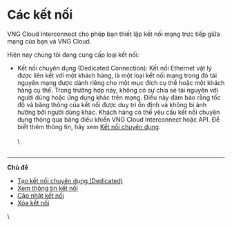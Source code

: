 # Các kết nối

VNG Cloud Interconnect cho phép bạn thiết lập kết nối mạng trực tiếp giữa mạng của bạn và VNG Cloud.

Hiện nay chúng tôi đang cung cấp loại kết nối:

*   Kết nối chuyên dụng (Dedicated Connection): Kết nối Ethernet vật lý được liên kết với một khách hàng, là một loại kết nối mạng trong đó tài nguyên mạng được dành riêng cho một mục đích cụ thể hoặc một khách hàng cụ thể. Trong trường hợp này, không có sự chia sẻ tài nguyên với người dùng hoặc ứng dụng khác trên mạng. Điều này đảm bảo rằng tốc độ và băng thông của kết nối được duy trì ổn định và không bị ảnh hưởng bởi người dùng khác. Khách hàng có thể yêu cầu kết nối chuyên dụng thông qua bảng điều khiển VNG Cloud Interconnect hoặc API. Để biết thêm thông tin, hãy xem [Kết nối chuyên dụng](https://docs.vngcloud.vn/pages/viewpage.action?pageId=64553653).\
    \
    \


    <figure><img src="https://docs.vngcloud.vn/download/attachments/64553643/image2023-9-8_14-49-4.png?version=1&#x26;modificationDate=1694159346000&#x26;api=v2" alt=""><figcaption></figcaption></figure>

***

**Chủ đề**

* [Tạo kết nối chuyên dụng (Dedicated)](https://docs.vngcloud.vn/pages/viewpage.action?pageId=64553653\&src=contextnavpagetreemode)
* [Xem thông tin kết nối](https://docs.vngcloud.vn/pages/viewpage.action?pageId=64553671\&src=contextnavpagetreemode)
* [Cập nhật kết nối](https://docs.vngcloud.vn/pages/viewpage.action?pageId=64553662\&src=contextnavpagetreemode)
* [Xóa kết nối](https://docs.vngcloud.vn/pages/viewpage.action?pageId=64553665\&src=contextnavpagetreemode)

\
